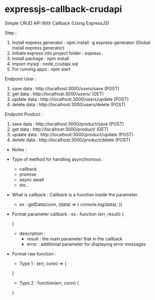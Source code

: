 # expressjs-callback-crudapi
Simple CRUD API With Callback (Using ExpressJS)


Step :
1. Install express generator            : npm install -g express-generator (Global install express generator)
2. Initiate express into project folder : express .
3. Install package                      : npm install
4. Import mysql                         : node_crudapi.sql
4. For running apps                     : npm start

Endpoint User :
1. save data   : http://localhost:3000/users/save   (POST)
2. get data    : http://localhost:3000/users/       (GET)
3. update data : http://localhost:3000/users/update (POST)
4. delete data : http://localhost:3000/users/delete (POST)

Endpoint Product :
1. save data   : http://localhost:3000/product/save   (POST)
2. get data    : http://localhost:3000/product/       (GET)
3. update data : http://localhost:3000/product/update (POST)
4. delete data : http://localhost:3000/product/delete (POST)


* Notes :

- Type of method for handling asynchronous :
    - callback
    - promise
    - async await
    - etc..

- What is callback : Callback is a function inside the parameter.
    - ex :
        getData(conn, (data) => {
            console.log(data);
        })

- Format parameter callback :
    ex :
    function (err, result) {

    }
        
    * description :
        - result : the main parameter that in the callback
        - error  : additional parameter for displaying error messages

- Format raw function :
    
    * Type 1 :
    (err, conn) => {

    }

    * Type 2 :
    function(err, conn) {

    }